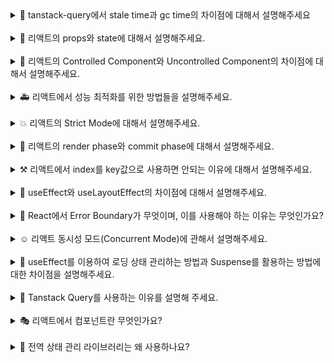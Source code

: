 <details>
<summary>🚗 tanstack-query에서 stale time과 gc time의 차이점에 대해서 설명해주세요 </summary>
<br/>
TanStack Query에서 `stale time`과 `gc time`은 데이터를 캐싱하고 관리하는 데 중요한 두 가지 설정입니다. 먼저 요약해서 말씀 드려보자면, `stale time`은 **데이터가 얼마나 오래 '신선한 상태'로 유지되는지**를 정하는 시간이고, `gc time`은 **데이터가 오래된 상태가 된 이후에도 캐시에서 얼마 동안 유지될지**를 정하는 시간입니다.

먼저, `stale time`은 데이터를 처음 가져온 후에 그 **데이터를 '신선한' 상태로 간주하는 시간**을 말합니다. 이 기간 동안에는 같은 데이터에 대한 추가적인 네트워크 요청이 일어나지 않고, 캐시에 저장된 데이터를 그대로 사용하게 됩니다. 예를 들어, `stale time`을 5분으로 설정하면, 데이터를 가져오고 나서 5분 동안은 이 데이터가 '신선하다'고 판단해서 네트워크 요청 없이 캐시된 데이터를 계속 사용합니다. `stale time`의 기본값은 0입니다.

반면에 gc time은 **데이터가 '오래된' 상태가 된 이후에도 캐시에 얼마 동안 남아 있을지를 정하는 시간**입니다. stale time이 지나면 데이터는 '오래된' 상태가 되지만, gc time이 설정되어 있으면 지정된 시간 동안 여전히 캐시에서 그 데이터를 유지하게 됩니다. 예를 들어, gc time을 10분으로 설정하면, 데이터가 stale 상태가 된 이후 10분 동안 캐시에 남아 있다가 자동으로 삭제됩니다. tanstack-query에서 설정한 기본 gc time은 5분입니다.

정리해서 말씀드려보자면, `stale time`은 **데이터를 처음 가져온 후 얼마 동안 네트워크 요청 없이 캐시된 데이터를 사용할지**를 정하는 시간이고, `gc time`은 그 **데이터가 오래된 상태가 된 후에도 캐시에 유지될** 시간을 정하는 겁니다. 이렇게 각각의 설정을 통해 데이터를 더 효율적으로 관리하고, 불필요한 네트워크 요청을 줄이면서도 최신 데이터를 가져올 수 있도록 합니다.

</details>
<br/>

<details>
<summary>🫧 리액트의 props와 state에 대해서 설명해주세요.</summary>
<br/>
`props`는 부모 컴포넌트가 자식 컴포넌트에 전달하는 데이터입니다. props는 읽기 전용으로, 자식 컴포넌트는 props를 수정할 수 없습니다.

```tsx
function ChildComponent(props) {
  props.name = "New Name"; // 오류 발생 가능
  return <div>{props.name}</div>;
}
```

이를 통해 컴포넌트 간의 데이터 흐름을 예측 가능하게 만들고, 컴포넌트의 재사용성을 높입니다.

`state`는 컴포넌트 내부에서 관리되는 데이터입니다. state는 동적으로 변경될 수 있으며, 컴포넌트의 렌더링에 영향을 미칩니다. state를 변경하면 컴포넌트는 다시 렌더링되며, UI가 업데이트됩니다. state는 주로 사용자 입력이나 네트워크 요청의 응답에 따라 변하는 데이터를 관리할 때 사용됩니다.

## **props가 자식 컴포넌트에서 변하지 않는 이유는 무엇인가요?**

props가 자식 컴포넌트에서 변하지 않는 이유는 리액트의 **단방향 데이터 흐름 원칙** 때문입니다. 리액트는 부모 컴포넌트가 자식 컴포넌트에 데이터를 전달할 때 단방향으로 전달하도록 설계되었습니다. 이렇게 하면 컴포넌트 간의 데이터 흐름을 예측 가능하고 일관성 있게 만들 수 있어 애플리케이션 상태 관리가 간단해집니다.

props는 **읽기 전용**이기 때문에, 부모 컴포넌트에서 전달된 값이 자식 컴포넌트 내에서 임의로 변경되지 않습니다. 이로 인해, 특정 상태가 어디서 어떻게 변했는지를 예측할 수 있어 버그 발생 가능성을 줄이고 디버깅을 쉽게 합니다.

만약 props가 변경될 수 있다면, 자식 컴포넌트는 독립적으로 동작하지 않게 되고, 재사용이 어려워질 수 있습니다. props가 불변으로 유지됨으로써 컴포넌트는 외부 입력에 의존할 뿐 내부적으로 변경하지 않아 재사용성이 높아지고, 코드의 캡슐화가 강화됩니다.

## **만약 자식 컴포넌트에서 부모 컴포넌트로부터 받은 props를 변경해야한다면 어떻게 해야할까요?**

만약 자식 컴포넌트가 부모로부터 받은 데이터를 수정해야 한다면, 상태를 부모 컴포넌트로 올려 부모 컴포넌트에서 props를 다시 전달하는 방식으로 구현해야 합니다. 이렇게 하면 데이터는 여전히 단방향으로 흐르고, 상태는 부모 컴포넌트가 관리해 일관성을 유지할 수 있습니다. 이러한 기법을 **상태 끌어올리기**라고 합니다.

</details>
<br/>

<details>
<summary>🚧 리액트의 Controlled Component와 Uncontrolled Component의 차이점에 대해서 설명해주세요. </summary>
<br/>
`Controlled Component`는 리액트 상태(state)를 통해 입력값을 제어하는 컴포넌트를 말합니다. 이 방식에서는 입력 요소의 값(value)을 리액트 상태와 동기화하고, 사용자가 입력을 변경할 때마다 onChange 이벤트 핸들러를 통해 상태를 업데이트합니다. useState를 활용한 input value를 제어하는 상황을 예시로 들 수 있습니다. value는 리액트 상태로 관리되며, onChange 이벤트가 발생할 때마다 상태가 업데이트됩니다. **Controlled Component의 주요 장점은 입력값이 리액트의 상태로 관리되므로, 입력값을 쉽게 검증하고, 변경할 수 있으며, 복잡한 폼 로직을 처리하는 데 유리**하다는 것입니다.

`Uncontrolled Component`는 리액트의 상태가 아닌, DOM 자체가 입력값을 제어하는 방식입니다. 즉, 입력 요소의 값은 DOM에서 직접 관리되며, 리액트는 이를 제어하지 않습니다. 이 방식에서는 `ref`를 사용하여 DOM 요소에 직접 접근해 값을 읽어오거나 조작할 수 있습니다.

input과 관련 된 ref는 useRef를 사용해 생성된 참조 객체로, 입력값을 직접 접근하고 조작할 수 있습니다. **Uncontrolled Component는 상대적으로 간단한 폼이나 초기값이 중요한 상황**에서 사용할 수 있습니다.

## **Controlled Component와 Uncontrolled Component를 통해 상태를 관리하는 것 중 어느 상황에 어떤 방법을 선택해야 하나요?**

ref를 사용하면 DOM을 통해 직접 접근하여 값을 읽어오기때문에, 단순한 입력 필드가 포함된 폼에서 ref를 사용하는 것이 더 간단하고 성능이 좋을 수 있습니다. 사용자가 제출 버튼을 클릭했을 때만 입력값을 가져오면 되는 경우를 예로 들 수 있습니다.

만약에 값을 입력할때마다 유효성 검증을 실시간을 해주어야하는 경우에는 Controlled Component를 사용하는 것이 좋습니다.

</details>
<br/>

<details>
<summary>🚑 리액트에서 성능 최적화를 위한 방법들을 설명해주세요. </summary>
<br/>
리액트에서 성능 최적화를 위해 여러 가지 방법을 사용할 수 있는데요. 대표적으로 메모이제이션을 말씀 드릴 수 있겠습니다.

리액트의 `memo`를 사용하여 컴포넌트를 메모이제이션할 수 있습니다. 이는 컴포넌트의 props가 변경되지 않았을 때, 리렌더링을 방지하여 성능을 최적화합니다. 이는 특히 렌더링 비용이 큰 컴포넌트에서 유용합니다.

또한 `useCallback`과 `useMemo`를 활용할 수도 있습니다. `useCallback` 은 함수를 메모이제이션하여 불필요한 함수 재생성을 방지하고, `useMemo`는 값의 재계산을 방지하여 성능을 최적화합니다. 이를 통해 자식 컴포넌트로 전달되는 함수나 값이 변경되지 않으면 리렌더링을 피할 수 있습니다.

마지막으로 `코드 스플리팅`을 활용해볼 수 있습니다. 코드 스플리팅은 큰 애플리케이션을 여러 개의 작은 청크로 나누어, 필요한 청크만 로드하게 하여 초기 로드 시간을 줄입니다. React.lazy와 Suspense를 사용하여 동적으로 컴포넌트를 로드할 수 있습니다.

## **그럼 코드 스플리팅은 어떤 경우에 사용해야할까요?**

첫번째로는 **초기 로딩 시간이 길어지는 경우**입니다. 애플리케이션이 커지면, 초기 로딩에 모든 코드를 로드하는 것이 비효율적일 수 있습니다. 코드 스플리팅을 사용해 초기 로드 시 필요한 핵심 코드만 로드하고, 이후 추가적인 기능은 필요할 때 로드하도록 하면 초기 로딩 속도를 크게 개선할 수 있습니다.

두번째로는 **라우트별 코드 분할이 필요한 경우**입니다. SPA에서는 각 페이지가 별도의 기능과 UI를 가지므로, 라우트별로 필요한 코드만 분리하여 로드할 수 있습니다. 이 방식은 리액트의 React.lazy와 Suspense를 사용하여 라우트별 컴포넌트를 동적으로 불러올 때 유용합니다.

</details>
<br/>

<details>
<summary>💥 리액트의 Strict Mode에 대해서 설명해주세요. </summary>
<br/>
리액트에서 `StrictMode`는 주로 개발 중에 발생할 수 있는 잠재적인 문제를 사전에 감지하고 예방하기 위해 사용됩니다. 몇 가지 주요 목적이 있습니다.

첫째로 오래된 라이프사이클 메서드와 비권장 API의 사용을 감지합니다. 예를 들어, `componentWillMount`, `componentWillReceiveProps`와 같은 메서드는 더 이상 사용이 권장되지 않는데, StrictMode는 이러한 메서드들이 코드에 포함된 경우 경고를 표시해줍니다. 이를 통해 개발자가 최신 React API를 사용하여 보다 안정적이고 효율적인 코드를 작성하도록 돕습니다.

둘째, **의도치 않은 부수 효과를 방지**합니다. 리액트는 컴포넌트의 렌더링이 예측 가능하고 순수하게 이루어지기를 기대합니다. StrictMode는 이를 검증하기 위해 useEffect, useState 등 일부 훅이나 메서드를 두 번씩 실행합니다. 이렇게 두 번 실행되는 이유는, 동일한 결과가 나오는지 확인함으로써 컴포넌트가 사이드 이펙트를 일으키지 않고 순수하게 동작하는지를 검사하기 위함입니다.

이러한 검증이 중요한 이유는 예기치 않은 동작이나 버그를 사전에 방지하기 위해서입니다. 개발 환경에서 두 번씩 실행해봤을 때 문제가 발생하지 않으면, 프로덕션에서도 안전하게 실행된다는 신호라고 볼 수 있습니다. 이 과정에서 부수 효과가 감지되면 개발자는 코드를 수정해야 할 필요가 있습니다.

다만, 이러한 두 번 실행되는 현상은 개발 모드에서만 발생하고, 실제 프로덕션 빌드에서는 정상적으로 한 번만 실행되기 때문에 성능에 영향을 미치지 않습니다.

이렇게 StrictMode는 개발자가 더욱 안전하고 효율적인 코드를 작성할 수 있도록 도와주는 도구라고 말씀드릴 수 있습니다.

</details>
<br/>

<details>
<summary>🐣 리액트의 render phase와 commit phase에 대해서 설명해주세요. </summary>
<br/>
리액트의 렌더링 과정은 크게 두 가지 단계로 나눌 수 있습니다. `render phase`와 `commit phase`입니다.

먼저 `render phase`는 리액트가 변화된 상태나 props에 따라 어떤 **UI가 변경되어야 할지를 결정하는 단계**입니다. 이 과정에서는 실제로 DOM을 업데이트하지 않고, 변경사항을 가상 DOM에서 계산하여 비교합니다. 이 단계는 순수하게 계산과정이기 때문에 성능에 영향을 주지 않도록 중단되거나 다시 실행될 수 있으며, React 18에서 도입된 Concurrent Mode를 통해 비동기적으로 처리될 수도 있습니다.

다음으로 commit phase는 실제로 변화된 **UI를 DOM에 반영하는 단계**입니다. 이때 리액트는 가상 DOM에서 계산된 결과를 실제 DOM에 적용하고, 변화된 UI를 브라우저에 렌더링합니다. 이 과정에서는 useEffect와 같은 사이드 이펙트가 발생하는 훅들이 실행됩니다.

요약해서 말씀드려보자면 render phase는 변화된 UI를 결정하는 과정이고, commit phase는 그 결정된 결과를 실제로 반영하는 단계입니다.

## **그럼 render phase와 commit phase는 어떻게 동기화되나요?**

두가지의 단계로 말씀드릴 수 있습니다. **단계적 진행**과 **병목 관리**입니다. 첫번째로 render phase가 완료되면 리액트는 즉시 commit phase를 실행하지 않고, 다른 높은 우선순위 작업이 있다면 먼저 처리한 후 나중에 commit phase를 실행할 수 있습니다. 이를 통해 React는 동기화가 필요한 작업을 효율적으로 관리하여 사용자 경험을 개선합니다.

두번째로 **병목 관리**입니다. render phase에서 모든 변경 사항이 Fiber Tree에 준비된 상태에서 commit phase로 넘어가므로, render와 commit 단계의 일관성이 유지됩니다. 이렇게 두 단계는 순차적으로 작동하여, UI가 정확하게 동기화되고 불필요한 재렌더링을 방지합니다.

</details>
<br/>

<details>
<summary>⚒️ 리액트에서 index를 key값으로 사용하면 안되는 이유에 대해서 설명해주세요.
 </summary>
<br/>
리액트에서 index를 key로 사용하는 것은 권장되지 않는 이유는 배열의 요소들이 추가되거나 삭제될 때, 배열의 순서가 바뀌는 경우 문제가 발생할 수 있기 때문입니다.

리액트는 key를 통해 리스트에서 어떤 요소가 변경, 추가, 삭제되었는지를 추적합니다. 그러나 index를 key로 사용하면 배열의 순서가 변경될 때 리액트가 요소들을 잘못 인식할 수 있습니다. 예를 들어, 배열에 새로운 요소가 추가되면 그 뒤에 있는 요소들의 인덱스가 모두 바뀌게 됩니다. 리액트는 이를 새로운 요소로 인식해 불필요하게 재렌더링을 하거나, 요소의 상태를 잘못 처리할 수 있습니다.

이로 인해 성능 문제가 발생하거나, 사용자 입력 상태 같은 요소가 의도치 않게 초기화되는 등 예기치 않은 버그가 생길 수 있습니다. 그래서 배열의 순서나 요소 변경에 영향을 받지 않는 고유한 값을 key로 사용하는 것이 좋습니다.

## **key로 사용되는 고유한 값의 생성 방법에는 어떤 것들이 있나요?**

key로 사용할 고유한 값을 생성하는 방법에는 여러 가지가 있습니다. 주로 데이터의 유일성을 보장하고 변하지 않는 값을 사용하는 것이 중요합니다.

이러한 경우 주로 서버의 데이터베이스에서 제공하는 고유 ID를 사용하는 것이 일반적입니다. 또한 `UUID` 같이 전역적으로 고유한 id를 생성이 가능한 라이브러리를 사용해볼 수도 있습니다.

</details>
<br/>

<details>
<summary>👀 useEffect와 useLayoutEffect의 차이점에 대해서 설명해주세요.
 </summary>
<br/>
`useEffect`와 `useLayoutEffect`는 모두 렌더링된 후에 특정 작업을 수행하기 위해 사용됩니다. 하지만 실행되는 **타이밍**과 **용도**가 다릅니다.

먼저, `useEffect`는 **렌더링이 완료되는 시점**에 **비동기적**으로 실행됩니다. 즉, 화면이 실제로 사용자에게 그려진 후에 `useEffect`가 실행되는 방식입니다. 그래서 `useEffect`는 보통 데이터를 가져오는 작업이나 이벤트 리스너 추가 등 렌더링 후에 화면에 직접적인 영향을 주지 않는 작업에 주로 사용됩니다.

반면에 `useLayoutEffect`는 **렌더링 후 DOM이 업데이트되기 직전의 시점**에 **동기적**으로 실행됩니다. 여기서 **동기적**이라는 것은 화면에 내용이 그려지기 전에 모든 레이아웃 관련 작업이 완료된다는 의미입니다. 예를 들어, **DOM의 크기를 측정**하거나 **위치를 조정해야 할** 때 `useLayoutEffect`를 사용하면 즉각적으로 그 변경사항이 반영되어 화면 깜빡임이나 불필요한 재렌더링을 방지할 수 있습니다.

정리하면, **렌더링 후 실행되는 비동기 작업**에는 `useEffect`가 적합하고, 레이아웃 작업이나 DOM 조작과 같이 **화면이 그려지기 전에 완료되어야 하는 작업**에는 `useLayoutEffect`가 적합합니다.

예를 들면, `useEffect`는 사용자 데이터를 API로부터 가져오는 상황에 자주 사용합니다. 데이터가 렌더링 후에 설정되면 화면이 자연스럽게 업데이트되는 것입니다.

```jsx
useEffect(() => {
  fetchData().then((data) => setData(data));
}, []);
```

`useLayoutEffect`는 DOM의 크기를 측정해서, 다른 요소의 위치를 조정해야 할 때 유용합니다. 예를 들어, 어떤 요소의 높이를 측정해 그 높이에 맞춰 레이아웃을 맞추고 싶을 때 사용합니다:

```jsx
useLayoutEffect(() => {
  const height = ref.current.offsetHeight;
  setHeight(height);
}, []);
```

단, `useLayoutEffect` 사용 시 **성능 면에서 주의할 점**이 있습니다. `useLayoutEffect`는 동기적으로 실행되기 때문에 너무 많은 작업이 실행되면 렌더링이 느려질 수 있습니다. 따라서 보통은 `useEffect`를 기본적으로 사용하고, 화면에 영향을 주는 작업만 `useLayoutEffect`로 처리하는 것이 좋습니다.

</details>
<br/>

<details>
<summary>🤪 React에서 Error Boundary가 무엇이며, 이를 사용해야 하는 이유는 무엇인가요?
 </summary>
<br/>
### **Error Boundary란?**

**Error Boundary**는 React **컴포넌트에서 발생하는 오류를 잡아내고, 전체 애플리케이션이 다운되는 것을 방지하기 위한 특수한 컴포넌트**입니다. 일반적으로 클라이언트에서 오류가 발생할 때 표시할 UI를 제공하여, 애플리케이션의 신뢰성과 사용자 경험을 높이는 데 활용됩니다. 클래스형 컴포넌트의 `componentDidCatch`와 `getDerivedStateFromError` 두 가지 라이프사이클 메서드를 사용하여 오류 발생 시의 행동을 정의할 수 있습니다. Error Boundary는 **클래스형 컴포넌트에서만 사용**할 수 있습니다.

### **Error Boundary가 필요한 이유**

React는 기본적으로 비동기 작업에서 발생하는 오류를 자동으로 처리하지 않으므로, 오류가 발생할 경우 페이지 전체가 하얗게 변하거나 사용자 입장에서 알 수 없는 화면이 표시되는 상황이 발생할 수 있습니다. 이는 사용자 경험을 크게 저해하고, 특히 대규모 애플리케이션에서 신뢰성에 큰 문제가 됩니다. **Error Boundary**는 이러한 문제를 해결하여 **에러가 발생한 영역에서 대체 UI를 표시하고, 애플리케이션의 나머지 부분은 정상적으로 동작하도록** 도와줍니다. Error Boundary를 적절히 배치하면, 오류가 발생한 컴포넌트만 대체 UI로 전환되어 애플리케이션의 안정성을 유지하고, 사용자에게 오류 메시지나 대체 화면을 제공하여 더 나은 사용자 경험을 제공합니다. 더불어 Error Boundary는 오류 발생 시의 대체 UI 로직을 **선언형으로** 작성할 수 있게 하여 코드의 가독성과 유지 보수성을 높이는 데 도움이 됩니다.

## **선언형으로 처리한다는 게 무슨 의미이며, 그게 왜 유지 보수성에 도움이 되나요?**

선언형으로 처리한다는 의미는, **개발자가 “무엇을 해야 하는지”를 정의하는 방식**으로, “어떻게 할지”에 대한 세부적인 절차를 직접 작성하지 않아도 된다는 것을 뜻합니다. 예를 들어, Error Boundary에서 “이 컴포넌트가 오류를 감지하면 특정 대체 UI를 보여준다”와 같은 목적을 코드 상에서 명시함으로써, 실제로 오류가 발생할 때 실행되는 세부적인 절차는 컴포넌트가 알아서 처리하게 됩니다.

유지 보수성에 도움이 되는 이유는, **선언형 코드가 명령형 코드에 비해 직관적이고 간결하여 가독성이 높기 때문**입니다. Error Boundary를 예로 들면, 특정 Error Boundary로 감싼 영역이 어떤 방식으로 에러를 처리할지 한 눈에 알 수 있습니다. 또한, 비즈니스 로직과 에러 처리 로직이 명확하게 분리되어 코드의 복잡성이 낮아집니다.

</details>
<br/>

<details>
<summary>☺️ 리액트 동시성 모드(Concurrent Mode)에 관해서 설명해주세요.
 </summary>
<br/>
리액트의 **동시성 모드**는 여러 작업을 **비동기적으로 동시에 처리하면서도 중간에 더 중요한 작업이 들어오면 우선순위를 바꿔서 그 작업을 먼저 처리하는 기능**을 의미합니다. 예전 리액트는 스택 구조로 이루어졌습니다. 즉 한 번 렌더링을 시작하면 끝까지 멈추지 않고 다 처리해야 했습니다. 하지만 동시성 모드에서는 중간에 멈추거나 작업을 잠시 뒤로 미뤄둘 수 있어서 중요한 작업을 먼저 끝낼 수 있게 되었습니다.

이 동시성을 활용하여 리액트는 중요한 작업과 덜 중요한 작업을 나눠서, 덜 중요한 작업은 백그라운드에서 진행하고 중요한 부분은 바로 사용자에게 보여줍니다. 예를 들어 검색창에 뭔가를 입력하고 있을 때, 그에 맞춰 검색 결과가 업데이트되더라도, 리액트가 해당 작업을 백그라운드에서 처리하게 해서 화면이 느려지지 않게 할 수 있습니다.

## **동시성을 활용한 기능에는 무엇이 있나요?**

첫번째로 `startTransition`이란 기능을 이용하면 특정 상태 업데이트를 “덜 중요한 작업”으로 분류해서, 사용자가 클릭하거나 입력하는 반응 같은 중요한 업데이트가 우선적으로 처리 됩니다. 또 `useDeferredValue`라는 훅을 사용하면 값의 업데이트를 잠깐 지연시킬 수 있어서, 사용자가 뭔가 빠르게 입력할 때마다 리렌더링되지 않게 최적화할 수 있습니다.

동시성 모드의 장점은 사용자와 상호작용하는 부분이 훨씬 매끄럽게 느껴진다는 것입니다. 예를 들어, 사용자가 스크롤할 때 다른 무거운 작업이 있다 하더라도, 동시성 모드 덕분에 스크롤이 우선적으로 부드럽게 작동하게 만들 수 있습니다.

## **동시성 기능을 활용할때 주의할 점은 없을까요?**

주의할 점은 모든 컴포넌트에 이 동시성 모드를 무분별하게 적용하면 오히려 성능이 떨어질 수 있다는 점입니다. 그래서 필요한 부분에만 이 동시성 모드를 잘 활용하는 것이 중요하다고 볼 수 있습니다.

## **그럼 동시성이 필요한 부분은 언제인가요?**

동시성이 필요한 상황은 주로 **사용자와의 상호작용이 빈번하고 응답성이 중요한 경우**입니다.

첫 번째 예로, **검색 필터링**이나 **자동 완성** 같은 기능이 있습니다. 사용자가 검색어를 입력할 때마다 결과가 업데이트되는 경우, 모든 입력마다 화면이 리렌더링된다면 앱이 느려지고 입력할 때마다 끊김을 느낄 수 있습니다. 이때 동시성 모드를 사용하면 검색어 입력 자체가 더 중요한 작업이 되어 검색 결과 업데이트는 백그라운드에서 처리되므로, 입력이 빠르고 부드럽게 유지됩니다.

두 번째로, **무거운 데이터나 리스트를 로딩하는 경우**에 유용합니다. 예를 들어 긴 스크롤 목록을 보면서 네트워크를 통해 데이터를 로딩할 때, 새로운 항목을 추가로 불러오는 작업보다 사용자가 현재 보고 있는 화면의 스크롤이 더 중요한 작업입니다. 이때 동시성을 사용하면 로딩은 백그라운드로 넘기고, 스크롤을 최우선으로 부드럽게 렌더링할 수 있습니다.

또한, **애니메이션이 포함된 화면 전환이나 중요도가 높은 사용자 입력 작업**도 동시성을 고려할 만한 케이스입니다. 사용자가 버튼을 클릭했을 때 UI가 즉각적으로 반응하고, 이후에 비동기 작업이 처리되도록 설정해 주면 클릭 시의 지연 없이 상호작용이 자연스러워집니다.

</details>
<br/>

<details>
<summary>
🫢 useEffect를 이용하여 로딩 상태 관리하는 방법과 Suspense를 활용하는 방법에 대한 차이점을 설명해주세요.
 </summary>
<br/>
`Suspense`와 기존 로딩 상태 관리 방식인 `useEffect`와 loading state는 로딩 상태를 관리하는 방식에서 근본적인 차이가 있습니다. 기존 방식에서는 데이터를 불러올 때 useEffect 훅을 사용하고, 로딩 상태를 관리하기 위해 loading이라는 별도의 상태 변수를 만들어야 합니다. 예를 들어, 데이터를 불러오는 동안엔 loading을 true로 설정하고, 데이터가 다 불러온다면 false로 바꾸는 식입니다. 그래서 조건에 따라 로딩 UI를 보여주는 식으로 작동합니다. 이 방식은 간단한 상황에서는 충분히 유효하지만, 여러 개의 비동기 데이터를 다룰 때에는 조건부 렌더링 로직이 복잡해질 수 있습니다.

반면, `Suspense`는 로딩 중인 컴포넌트를 직접 렌더링하지 않고, `Suspense` 컴포넌트의 fallback 속성으로 로딩 UI를 정의하게끔 합니다. 데이터를 기다리는 동안에는 fallback으로 정의된 UI만 보여주고, 데이터가 모두 준비되면 Suspense에 감싸진 컴포넌트를 자연스럽게 표시합니다. 이렇게 로딩 상태를 선언적으로 관리할 수 있기 때문에, 전체적인 코드가 단순해지고 유지보수도 쉬워집니다.

## **Suspense의 단점은 무엇일까요?**

여러 개의 Suspense 컴포넌트를 중첩하거나 트리 구조로 사용할 경우, 각 Suspense가 독립적으로 로딩 상태를 관리하기 때문에 데이터 준비 시점이 다를 수 있습니다. 그 결과 로딩 화면(fallback)이 여러 번 표시되거나 비일관적인 UI 경험이 발생할 수 있습니다. 이를 적절히 제어하기 위해서는 트리의 구조와 데이터 로딩 흐름을 신중하게 설계해야 합니다.

또한 Suspense는 Promise 기반의 비동기 작업만 지원합니다. 따라서 일반적인 fetch 요청에 바로 적용할 수 있는 것이 아니라, 이를 위해 추가적인 라이브러리를 사용하거나 Suspense와 호환되는 형태로 Promise를 관리해야 합니다.

</details>
<br/>

<details>
<summary>
🥸 Tanstack Query를 사용하는 이유를 설명해 주세요.
 </summary>
<br/>
**TanStack Query**는 **서버 상태 관리의 복잡성을 극복하기 위해** 사용하는 라이브러리입니다. 여기서 **서버 상태**란 **서버에서 제공하는 데이터**로, 클라이언트에서 직접 수정할 수 없고 네트워크 요청과 같은 비동기 작업을 통해 가져오거나 갱신해야 하는 데이터를 의미합니다.

TanStack Query를 사용하는 주요 이유는 다음과 같습니다.

첫째, **효율적인 캐싱 처리 기능**을 제공합니다. 이를 통해 동일한 데이터를 반복적으로 요청하지 않아 네트워크 비용을 절감하고, 캐싱된 데이터를 즉시 제공해 더 나은 사용자 경험을 제공할 수 있습니다.

둘째, **비동기 데이터 관리의 복잡성을 줄여줍니다**. TanStack Query는 데이터의 가져오기(fetch), 갱신(refetch), 무효화(invalidate) 등의 작업을 선언적으로 처리할 수 있어 코드가 간결해지고 유지보수가 용이해집니다.

셋째, **에러 및 로딩 상태 관리를 단순화**합니다. `useQuery`와 `useMutation` 훅을 사용하면 서버 데이터와 관련된 로딩, 성공, 실패 상태를 명확하고 직관적으로 처리할 수 있어 로직이 깔끔해집니다.

이처럼 TanStack Query는 서버 상태 관리에서 발생하는 복잡한 문제를 해결하고 개발자가 비즈니스 로직에 더 집중할 수 있도록 도와줍니다.

## **TanStack Query를 사용할 때 발생할 수 있는 단점이나 한계는 무엇인가요?**

TanStack Query는 서버 상태 관리를 간편하게 해주지만, 사용 시 몇 가지 단점 및 한계가 있습니다.

첫째, **캐싱 전략 관리의 복잡성**입니다. TanStack Query는 강력한 캐싱 기능을 제공하지만, `staleTime`, `gcTime` 같은 옵션을 잘못 설정하면, 데이터 갱신 타이밍이 적절하지 않아 최신 데이터가 사용자에게 노출되지 않거나 불필요한 요청이 발생할 수 있습니다.

둘째, **초기 학습 곡선이 존재**합니다. Query Key 설계, 데이터 무효화 등 다양한 개념을 이해하고 적절히 활용해야 하므로 초기에 학습해야 하는 지식의 양이 많습니다.

마지막으로, **클라이언트 상태와 서버 상태 간 의존 관계가 복잡한 경우**, TanStack Query만으로는 해결하기 어려울 수 있습니다. 이때는 Redux, Zustand 등 별도의 상태 관리 라이브러리가 필요할 수 있습니다.

</details>
<br/>

<details>
<summary>
🎭 리액트에서 컴포넌트란 무엇인가요?
 </summary>
<br/>
리액트에서 **컴포넌트는 UI를 구성하는 독립적이고 재사용 가능한 코드 조각**이라고 설명드릴 수 있습니다. 컴포넌트는 특정 기능이나 UI 요소를 캡슐화합니다. 잘 만들어진 컴포넌트는 주로 단일 책임 원칙을 따릅니다.

리액트 내에서 컴포넌트는 크게 **클래스형**과 **함수형**으로 나눌 수 있는데, 최근에는 Hooks의 도입으로 함수형 컴포넌트가 주로 사용되고 있습니다. 함수형 컴포넌트는 더 간결하고 이해하기 쉬운 코드를 작성할 수 있게 해줍니다.

컴포넌트의 주요 장점은 **재사용성**과 **유지보수성**입니다. 예를 들어, 버튼 컴포넌트를 한 번 만들면 여러 페이지에서 다양한 스타일과 기능으로 재사용할 수 있습니다. 또한 컴포넌트는 props를 통해 부모로부터 데이터를 전달받을 수 있어, 동적인 UI를 손쉽게 구현할 수 있습니다.

## **컴포넌트 설계 시 중요하게 고려해야 하는 사항에는 어떤 것들이 있나요?**

React 컴포넌트 설계 시에는 다음과 같은 사항들을 고려해야 합니다.

첫째, **하나의 컴포넌트가 너무 많은 책임을 갖지 않도록 해야 합니다.** 컴포넌트의 역할이 명확하도록 설계해야 합니다. 물론, 이를 고려하지 않아도 정상 작동은 하겠지만, 추후의 유지보수성을 고려해야 하는 상황이라면 하나의 컴포넌트가 너무 많은 책임을 가지지 않도록 하는 것이 중요합니다. 대표적인 예시로, 비즈니스 로직과 UI 로직을 철저히 분리하는 것을 들 수 있습니다.

둘째, **재사용성을 고려**해야 합니다. 만약 특정 컴포넌트가 여러 상황에서 재사용될 가능성이 높다면 유연하게 설계해야 추후 재사용이 용이합니다. props를 통해 필요한 데이터와 동작을 주입받아 다양한 상황에서 쉽게 재사용될 수 있도록 하는 것이 좋습니다. 이를 '컴포넌트가 춤을 춘다'고 비유적으로 표현하기도 합니다.

셋째, **성능 최적화**를 고려해야 합니다. 불필요한 리렌더링을 방지하기 위해 메모이제이션을 적절히 활용하고, 컴포넌트의 크기를 적절히 유지해야 하는 것이 좋습니다.

사실, 이밖에도 고려해야 할 상황이 정말 많으며, 앞서 말씀드린 사항들이 모든 상황에 똑같이 적용되는 것도 아닙니다. 가장 중요한 것은, **각각의 상황에 맞는 컴포넌트를 만드는 것**이라고 생각합니다. 유지보수성, 성능, 재사용성 등이 어떠한 상황에서는 중요할 수도, 어떠한 상황에서는 중요하지 않을 수도 있습니다. 이를 적절하게 판단하여 **당장의 상황에 부합하는 최적의 컴포넌트**를 만들어 내기 위해 고민하는 태도가 중요합니다.

</details>
<br/>

<details>
<summary>💅 전역 상태 관리 라이브러리는 왜 사용하나요?
 </summary>
<br/>
전역 상태 관리 라이브러리를 사용하는 이유에 대해 크게 세 가지를 설명드리겠습니다.

첫째, **컴포넌트 간 상태 공유가 용이해집니다**. 여러 컴포넌트에서 공통적으로 사용되는 상태를 중앙화하여 관리하고, 여러 곳에서 쉽게 접근할 수 있습니다. 부모 컴포넌트에서 자식 컴포넌트에게 상태를 전달하기 위해 여러 컴포넌트를 거치는 "props drilling"을 겪지 않고 상태를 공유할 수 있습니다.

둘째, **관심사 분리가 용이해집니다**. 상태 관리 로직을 컴포넌트에서 분리하여 별도로 관리함으로써, 컴포넌트는 UI 로직에만 집중할 수 있게 됩니다. 예를 들어 Redux에서는 상태 변경 로직을 Reducer에 정의해두고, 컴포넌트 단에서는 Dispatch를 통해 Reducer를 호출하는 방식으로 동작합니다. 이러한 분리는 "관심사의 분리 원칙"을 따르며 코드 재사용성과 테스트 용이성을 높여줍니다.

셋째, **성능 최적화에 도움이 됩니다**. 현대의 상태 관리 라이브러리들은 불필요한 리렌더링을 방지하는 메커니즘을 제공합니다. 예를 들어 Zustand는 구독 메커니즘을 통해 실제로 상태가 변경된 컴포넌트만 리렌더링되도록 보장합니다.

## **전역 상태 관리 라이브러리 도입을 고려할 때 주의할 점이 있나요? 🤔**

**작은 규모의 프로젝트에서는 전역 상태 관리 라이브러리가 오버엔지니어링이 될 수 있다**는 점을 고려해야 합니다. 작은 규모임에도 도입한다면 오히려 불필요한 복잡성이 추가되어 개발 생산성이 저하될 수 있습니다. React의 내장 기능인 `useState`, `useContext`만으로도 충분할 수 있습니다.

프로젝트 규모가 크고 복잡한 상태 관리가 필요하거나, 여러 컴포넌트에서 공유해야 하는 상태가 많은 등 실제로 필요성이 느껴질 때 도입하는 것이 오버엔지니어링을 막을 수 있습니다.

</details>
<br/>

